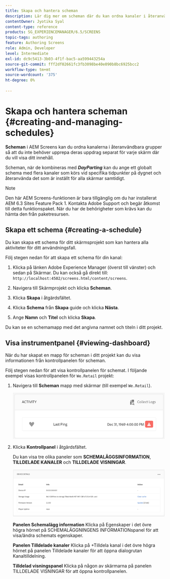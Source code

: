 ```yaml
---
title: Skapa och hantera scheman
description: Lär dig mer om scheman där du kan ordna kanaler i återanvändbara grupper så att du inte behöver upprepa deras uppdrag separat för varje skärm där du vill visa ditt innehåll.
contentOwner: Jyotika Syal
content-type: reference
products: SG_EXPERIENCEMANAGER/6.5/SCREENS
topic-tags: authoring
feature: Authoring Screens
role: Admin, Developer
level: Intermediate
exl-id: dc9c5413-3b03-4f1f-bac5-aa599443254a
source-git-commit: fff2df02661fc3fb3098be40e090b8bc6925bcc2
workflow-type: tm+mt
source-wordcount: '375'
ht-degree: 0%

---
```


# Skapa och hantera scheman {#creating-and-managing-schedules}

**Scheman** i AEM Screens kan du ordna kanalerna i återanvändbara grupper så att du inte behöver upprepa deras uppdrag separat för varje skärm där du vill visa ditt innehåll.

Scheman, när de kombineras med ***DayParting*** kan du ange ett globalt schema med flera kanaler som körs vid specifika tidpunkter på dygnet och återanvända det som är inställt för alla skärmar samtidigt.

>[!NOTE]
>
>Den här AEM Screens-funktionen är bara tillgänglig om du har installerat AEM 6.3 Sites Feature Pack 1. Kontakta Adobe Support och begär åtkomst till detta funktionspaket. När du har de behörigheter som krävs kan du hämta den från paketresursen.

## Skapa ett schema {#creating-a-schedule}

Du kan skapa ett schema för ditt skärmsprojekt som kan hantera alla aktiviteter för ditt användningsfall.

Följ stegen nedan för att skapa ett schema för din kanal:

1. Klicka på länken Adobe Experience Manager (överst till vänster) och sedan på Skärmar. Du kan också gå direkt till: `http://localhost:4502/screens.html/content/screens`.
1. Navigera till Skärmprojekt och klicka **Scheman**.
1. Klicka **Skapa** i åtgärdsfältet.
1. Klicka **Schema** från **Skapa** guide och klicka **Nästa**.

1. Ange **Namn** och **Titel** och klicka **Skapa**.

Du kan se en schemamapp med det angivna namnet och titeln i ditt projekt.


## Visa instrumentpanel {#viewing-dashboard}

När du har skapat en mapp för scheman i ditt projekt kan du visa informationen från kontrollpanelen för scheman.

Följ stegen nedan för att visa kontrollpanelen för schemat. I följande exempel visas kontrollpanelen för `We.Retail` projekt:

1. Navigera till **Scheman** mapp med skärmar (till exempel `We.Retail`).

   ![chlimage_1](assets/chlimage_1.png)

1. Klicka **Kontrollpanel** i åtgärdsfältet.

   Du kan visa tre olika paneler som **SCHEMALÄGGSINFORMATION**, **TILLDELADE KANALER** och **TILLDELADE VISNINGAR**.

   ![chlimage_1-1](assets/chlimage_1-1.png)

   **Panelen Schemalägg information** Klicka på Egenskaper i det övre högra hörnet på SCHEMALÄGGNINGENS INFORMATIONspanel för att visa/ändra schemats egenskaper.

   **Panelen Tilldelade kanaler** Klicka på +Tilldela kanal i det övre högra hörnet på panelen Tilldelade kanaler för att öppna dialogrutan Kanaltilldelning.

   **Tilldelad visningspanel** Klicka på någon av skärmarna på panelen TILLDELADE VISNINGAR för att öppna kontrollpanelen.
